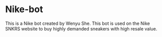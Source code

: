 # Nike-bot
This is a Nike bot created by Wenyu She. This bot is used on the Nike SNKRS website to buy highly demanded sneakers with high resale value.
